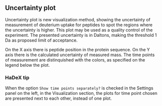 ## Uncertainty plot

Uncertainty plot is new visualization method, showing the uncertainty of measurement of deuterium uptake for peptides to spot the regions where the uncertainty is higher. This plot may be used as a quality control of the experiment. The presented uncertainty is in Daltons, making the threshold 1 Da as proposed limit of acceptance.

On the X axis there is peptide position in the protein sequence. On the Y axis there is the calculated uncertainty of measured mass.  The time points of measurement are distinquished with the colors, as specified on the legend below the plot.


### HaDeX tip

When the option `Show time points separately?` is checked in the Settings panel on the left, in the Visualization section, the plots for time point chosen are presented next to each other, instead of one plot. 
